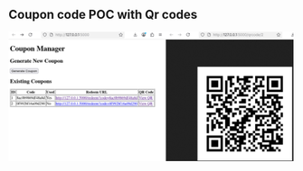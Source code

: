 ## Coupon code POC with Qr codes ##

![example img](https://github.com/wh0am3y3/CouponQR/blob/main/docs/example.png)
